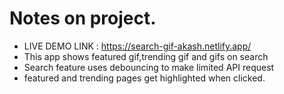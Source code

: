 # Notes on project.
- LIVE DEMO LINK : https://search-gif-akash.netlify.app/
- This app shows featured gif,trending gif and gifs on search
- Search feature uses debouncing to make limited API request
- featured and trending pages get highlighted when clicked.
  
